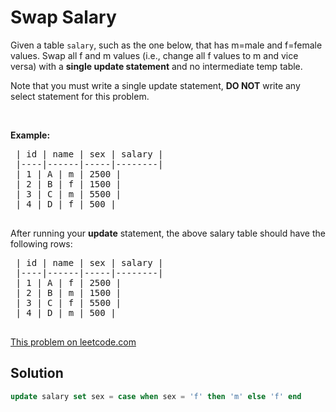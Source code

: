 # Swap Salary

<p>Given a table <code>salary</code>, such as the one below, that has m=male and f=female values. Swap all f and m values (i.e., change all f values to m and vice versa) with a <strong>single update statement</strong> and no intermediate temp table.</p>
 
 <p>Note that you must write a single update statement, <strong>DO NOT</strong> write any select statement for this problem.</p>
 
 <p>&nbsp;</p>
 
 <p><strong>Example:</strong></p>
 
 <pre>
 | id | name | sex | salary |
 |----|------|-----|--------|
 | 1 | A | m | 2500 |
 | 2 | B | f | 1500 |
 | 3 | C | m | 5500 |
 | 4 | D | f | 500 |
 </pre>
 After running your <strong>update</strong> statement, the above salary table should have the following rows:
 
 <pre>
 | id | name | sex | salary |
 |----|------|-----|--------|
 | 1 | A | f | 2500 |
 | 2 | B | m | 1500 |
 | 3 | C | f | 5500 |
 | 4 | D | m | 500 |
 </pre>


[This problem on leetcode.com](https://leetcode.com/problems/swap-salary/)

## Solution

```sql
update salary set sex = case when sex = 'f' then 'm' else 'f' end
```
